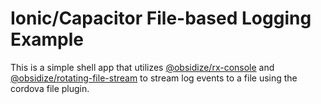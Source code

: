 # Ionic/Capacitor File-based Logging Example

This is a simple shell app that utilizes 
[@obsidize/rx-console](https://github.com/jospete/obsidize-rx-console)
and [@obsidize/rotating-file-stream](https://github.com/jospete/obsidize-rotating-file-stream)
to stream log events to a file using the cordova file plugin.

